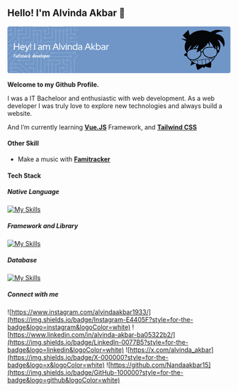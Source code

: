 ## Hello! I'm Alvinda Akbar 👋

![Alvinda Akbar](img/github-header-image.png)

<!--
**Nandaakbar15/Nandaakbar15** is a ✨ _special_ ✨ repository because its `README.md` (this file) appears on your GitHub profile.

Here are some ideas to get you started:

- 🔭 I’m currently working on ...
- 🌱 I’m currently learning ...
- 👯 I’m looking to collaborate on ...
- 🤔 I’m looking for help with ...
- 💬 Ask me about ...
- 📫 How to reach me: ...
- 😄 Pronouns: ...
- ⚡ Fun fact: ...
-->

**Welcome to my Github Profile.**

I was a IT Bacheloor and enthusiastic with web development. As a web developer I was truly love to explore new technologies and always build a website.

And I’m currently learning [**Vue.JS**](https://vuejs.org/) Framework, and [**Tailwind CSS**](https://tailwindcss.com/)

#### Other Skill
- Make a music with [**Famitracker**](https://famitracker.com/)

#### Tech Stack

##### Native Language
[![My Skills](https://skillicons.dev/icons?i=html,css,php,js&theme=light)](https://skillicons.dev)


##### Framework and Library

[![My Skills](https://skillicons.dev/icons?i=laravel,express,nodejs,nest,react&theme=light)](https://skillicons.dev)


##### Database
[![My Skills](https://skillicons.dev/icons?i=mysql,mongodb&theme=light)](https://skillicons.dev)


##### Connect with me
![https://www.instagram.com/alvindaakbar1933/](https://img.shields.io/badge/Instagram-E4405F?style=for-the-badge&logo=instagram&logoColor=white) ![https://www.linkedin.com/in/alvinda-akbar-ba05322b2/](https://img.shields.io/badge/LinkedIn-0077B5?style=for-the-badge&logo=linkedin&logoColor=white) ![https://x.com/alvinda_akbar](https://img.shields.io/badge/X-000000?style=for-the-badge&logo=x&logoColor=white) ![https://github.com/Nandaakbar15](https://img.shields.io/badge/GitHub-100000?style=for-the-badge&logo=github&logoColor=white)

